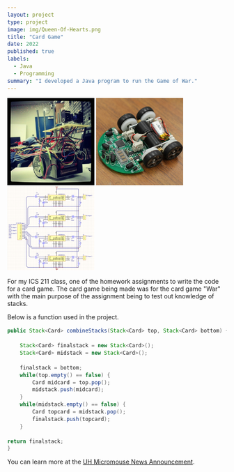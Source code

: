```yaml
---
layout: project
type: project
image: img/Queen-Of-Hearts.png
title: "Card Game"
date: 2022
published: true
labels:
  - Java
  - Programming
summary: "I developed a Java program to run the Game of War."
---
```


<div class="text-center p-4">
  <img width="200px" src="../img/micromouse/micromouse-robot.png" class="img-thumbnail" >
  <img width="200px" src="../img/micromouse/micromouse-robot-2.jpg" class="img-thumbnail" >
  <img width="200px" src="../img/micromouse/micromouse-circuit.png" class="img-thumbnail" >
</div>

For my ICS 211 class, one of the homework assignments to write the code for a card game. The card game being made was for the card game "War" with the main purpose of the assignment being to test out knowledge of stacks.

Below is a function used in the project.

```java
public Stack<Card> combineStacks(Stack<Card> top, Stack<Card> bottom) {

    Stack<Card> finalstack = new Stack<Card>();
    Stack<Card> midstack = new Stack<Card>();

    finalstack = bottom;
    while(top.empty() == false) {
        Card midcard = top.pop();
        midstack.push(midcard);
    }
    while(midstack.empty() == false) {
        Card topcard = midstack.pop();
        finalstack.push(topcard);
    }

return finalstack;
}
```

You can learn more at the [UH Micromouse News Announcement](https://manoa.hawaii.edu/news/article.php?aId=2857).
